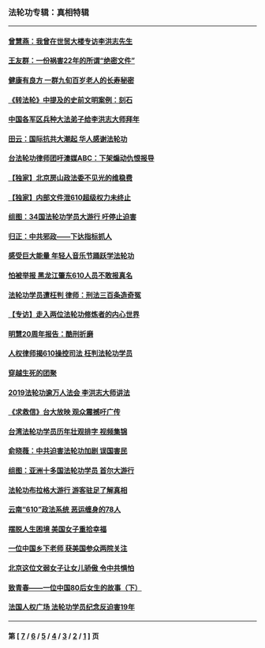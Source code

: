 ### 法轮功专辑：真相特辑
---
#### [曾慧燕：我曾在世贸大楼专访李洪志先生](../../pages/nf4389/n12898729.md?05110430) 
#### [王友群：一份祸害22年的所谓“绝密文件”](../../pages/nf4389/n12871750.md?05110430) 
#### [健康有良方 一群九旬百岁老人的长寿秘密](../../pages/nf4389/n12847475.md?05110430) 
#### [《转法轮》中提及的史前文明案例：刻石](../../pages/nf4389/n12758577.md?05110430) 
#### [中国各军区兵种大法弟子给李洪志大师拜年](../../pages/nf4389/n12750047.md?05110430) 
#### [田云：国际抗共大潮起 华人感谢法轮功](../../pages/nf4389/n12357708.md?05110430) 
#### [台法轮功律师团吁澳媒ABC：下架煽动仇恨报导](../../pages/nf4389/n12279917.md?05110430) 
#### [【独家】北京房山政法委不见光的维稳费](../../pages/nf4389/n12031979.md?05110430) 
#### [【独家】内部文件泄610超级权力未终止](../../pages/nf4389/n12023895.md?05110430) 
#### [组图：34国法轮功学员大游行 吁停止迫害](../../pages/nf4389/n11492658.md?05110430) 
#### [归正：中共邪政——下达指标抓人](../../pages/nf4389/n11474770.md?05110430) 
#### [感受巨大能量 年轻人音乐节踊跃学法轮功](../../pages/nf4389/n11441981.md?05110430) 
#### [怕被举报 黑龙江肇东610人员不敢报真名](../../pages/nf4389/n11436499.md?05110430) 
#### [法轮功学员遭枉判 律师：刑法三百条造奇冤](../../pages/nf4389/n11433943.md?05110430) 
#### [【专访】走入两位法轮功修炼者的内心世界](../../pages/nf4389/n11415623.md?05110430) 
#### [明慧20周年报告：酷刑折磨](../../pages/nf4389/n11387954.md?05110430) 
#### [人权律师揭610操控司法 枉判法轮功学员](../../pages/nf4389/n11313370.md?05110430) 
#### [穿越生死的团聚](../../pages/nf4389/n11258922.md?05110430) 
#### [2019法轮功逾万人法会 李洪志大师讲法](../../pages/nf4389/n11265303.md?05110430) 
#### [《求救信》台大放映 观众震撼吁广传](../../pages/nf4389/n10922251.md?05110430) 
#### [台湾法轮功学员历年壮观排字 视频集锦](../../pages/nf4389/n10878789.md?05110430) 
#### [俞晓薇：中共迫害法轮功加剧 误国害民](../../pages/nf4389/n10859260.md?05110430) 
#### [组图：亚洲十多国法轮功学员 首尔大游行](../../pages/nf4389/n10781149.md?05110430) 
#### [法轮功布拉格大游行 游客驻足了解真相](../../pages/nf4389/n10749360.md?05110430) 
#### [云南“610”政法系统 恶运缠身的78人](../../pages/nf4389/n10747534.md?05110430) 
#### [摆脱人生困境 美国女子重拾幸福](../../pages/nf4389/n10688678.md?05110430) 
#### [一位中国乡下老师 获美国参众两院关注](../../pages/nf4389/n10683927.md?05110430) 
#### [北京这位文弱女子让女儿骄傲 令中共惧怕](../../pages/nf4389/n10668341.md?05110430) 
#### [致青春——一位中国80后女生的故事（下）](../../pages/nf4389/n10642721.md?05110430) 
#### [法国人权广场 法轮功学员纪念反迫害19年](../../pages/nf4389/n10586601.md?05110430) 

---
#### 第 [ [7](./7.md?05110430) / [6](./6.md?05110430) / [5](./5.md?05110430) / [4](./4.md?05110430) / [3](./3.md?05110430) / [2](./2.md?05110430) / [1](./1.md?05110430) ] 页
